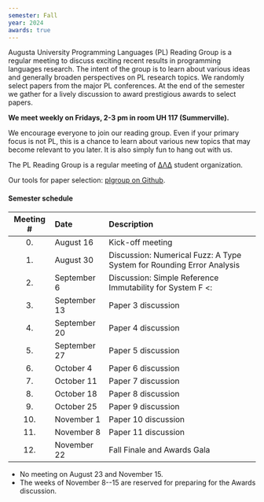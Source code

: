 ```yaml
---
semester: Fall
year: 2024
awards: true
---
```


Augusta University Programming Languages (PL) Reading Group is a regular meeting to discuss exciting recent results in programming languages research.
The intent of the group is to learn about various ideas and generally broaden perspectives on PL research topics.
We randomly select papers from the major PL conferences. 
At the end of the semester we gather for a lively discussion to award prestigious awards to select papers.

**We meet weekly on Fridays, 2-3 pm in room UH 117 (Summerville).**

We encourage everyone to join our reading group. Even if your primary focus is not PL, this is a chance to learn about various new topics that may become relevant to you later.
It is also simply fun to hang out with us.

The PL Reading Group is a regular meeting of [ΔΛΔ](https://augusta.presence.io/organization/delta-lambda-delta) student organization.

Our tools for paper selection: [plgroup on Github](https://github.com/the-au-forml-lab/plgroup).

#### Semester schedule

| Meeting \# | Date         | Description                                                           |
|:----------:|:-------------|:----------------------------------------------------------------------|
|     0.     | August 16    | Kick-off meeting                                                      |
|     1.     | August 30    | Discussion: Numerical Fuzz: A Type System for Rounding Error Analysis |
|     2.     | September 6  | Discussion: Simple Reference Immutability for System F <:             | 
|     3.     | September 13 | Paper 3 discussion                                                    |
|     4.     | September 20 | Paper 4 discussion                                                    |
|     5.     | September 27 | Paper 5 discussion                                                    |
|     6.     | October 4    | Paper 6 discussion                                                    |
|     7.     | October 11   | Paper 7 discussion                                                    |
|     8.     | October 18   | Paper 8 discussion                                                    |
|     9.     | October 25   | Paper 9 discussion                                                    |
|    10.     | November 1   | Paper 10 discussion                                                   |
|    11.     | November 8   | Paper 11 discussion                                                   |
|    12.     | November 22  | Fall Finale and Awards Gala                                           |

* No meeting on August 23 and November 15.
* The weeks of November 8--15 are reserved for preparing for the Awards discussion. 
